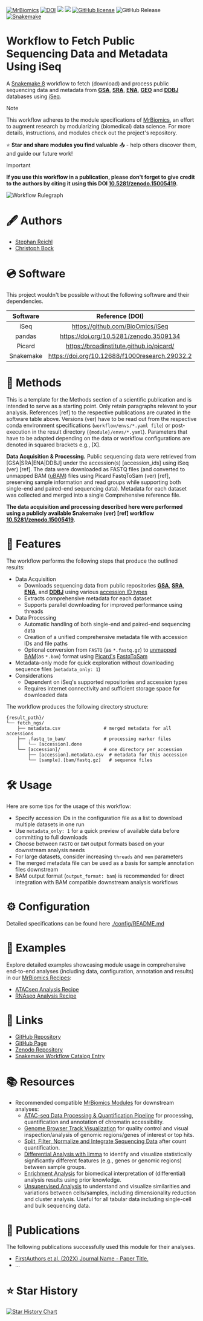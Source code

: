 [![MrBiomics](https://img.shields.io/badge/MrBiomics-red)](https://github.com/epigen/MrBiomics/)
[![DOI](https://zenodo.org/badge/943940069.svg)](https://doi.org/10.5281/zenodo.15005419)
[![](https://tokei.rs/b1/github/epigen/fetch_ngs?category=code)]() 
[![](https://tokei.rs/b1/github/epigen/fetch_ngs?category=files)]()
[![GitHub license](https://img.shields.io/github/license/epigen/fetch_ngs)](https://github.com/epigen/fetch_ngs/blob/main/LICENSE)
![GitHub Release](https://img.shields.io/github/v/release/epigen/fetch_ngs)
[![Snakemake](https://img.shields.io/badge/Snakemake->=8.20.1-green)](https://snakemake.readthedocs.io/en/stable/)

# Workflow to Fetch Public Sequencing Data and Metadata Using iSeq
A [Snakemake 8](https://snakemake.readthedocs.io/en/stable/) workflow to fetch (download) and process public sequencing data and metadata from **[GSA](https://ngdc.cncb.ac.cn/gsa/)**, **[SRA](https://www.ncbi.nlm.nih.gov/sra/)**, **[ENA](https://www.ebi.ac.uk/ena/)**, **[GEO](https://www.ncbi.nlm.nih.gov/geo/)** and **[DDBJ](https://www.ddbj.nig.ac.jp/)** databases using [iSeq](https://github.com/BioOmics/iSeq).

> [!NOTE]  
> This workflow adheres to the module specifications of [MrBiomics](https://github.com/epigen/MrBiomics), an effort to augment research by modularizing (biomedical) data science. For more details, instructions, and modules check out the project's repository.
>
> ⭐️ **Star and share modules you find valuable** 📤 - help others discover them, and guide our future work!

> [!IMPORTANT]  
> **If you use this workflow in a publication, please don't forget to give credit to the authors by citing it using this DOI [10.5281/zenodo.15005419](https://doi.org/10.5281/zenodo.15005419).**

![Workflow Rulegraph](./workflow/dags/rulegraph.svg)

# 🖋️ Authors
- [Stephan Reichl](https://github.com/sreichl)
- [Christoph Bock](https://github.com/chrbock)


# 💿 Software
This project wouldn't be possible without the following software and their dependencies.

| Software | Reference (DOI) |
| :---: | :---: |
| iSeq | https://github.com/BioOmics/iSeq |
| pandas         | https://doi.org/10.5281/zenodo.3509134            |
| Picard | https://broadinstitute.github.io/picard/ |
| Snakemake | https://doi.org/10.12688/f1000research.29032.2 |


# 🔬 Methods
This is a template for the Methods section of a scientific publication and is intended to serve as a starting point. Only retain paragraphs relevant to your analysis. References [ref] to the respective publications are curated in the software table above. Versions (ver) have to be read out from the respective conda environment specifications (`workflow/envs/*.yaml file`) or post-execution in the result directory (`{module}/envs/*.yaml`). Parameters that have to be adapted depending on the data or workflow configurations are denoted in squared brackets e.g., [X].

__Data Acquisition & Processing.__ Public sequencing data were retrieved from [GSA|SRA|ENA|DDBJ] under the accession(s) [accession_ids] using iSeq (ver) [ref]. The data were downloaded as FASTQ files (and converted to unmapped BAM ([uBAM](https://gatk.broadinstitute.org/hc/en-us/articles/360035532132-uBAM-Unmapped-BAM-Format)) files using Picard FastqToSam (ver) [ref], preserving sample information and read groups while supporting both single-end and paired-end sequencing data).  Metadata for each dataset was collected and merged into a single Comprehensive reference file.

**The data acquisition and processing described here were performed using a publicly available Snakemake (ver) [ref] workflow [10.5281/zenodo.15005419](https://doi.org/10.5281/zenodo.15005419).**

# 🚀 Features
The workflow performs the following steps that produce the outlined results:

- Data Acquisition
  - Downloads sequencing data from public repositories **[GSA](https://ngdc.cncb.ac.cn/gsa/)**, **[SRA](https://www.ncbi.nlm.nih.gov/sra/)**, **[ENA](https://www.ebi.ac.uk/ena/)**, and **[DDBJ](https://www.ddbj.nig.ac.jp/)** using various [accession ID types](https://github.com/BioOmics/iSeq/blob/main/README.md#1--i---input)
  - Extracts comprehensive metadata for each dataset
  - Supports parallel downloading for improved performance using threads
- Data Processing
  - Automatic handling of both single-end and paired-end sequencing data
  - Creation of a unified comprehensive metadata file with accession IDs and file paths
  - Optional conversion from `FASTQ` (as `*.fastq.gz`) to [unmapped BAM](https://gatk.broadinstitute.org/hc/en-us/articles/360035532132-uBAM-Unmapped-BAM-Format)(as `*.bam`) format using [Picard's](https://broadinstitute.github.io/picard/) [FastqToSam](https://gatk.broadinstitute.org/hc/en-us/articles/360036351132-FastqToSam-Picard)
- Metadata-only mode for quick exploration without downloading sequence files (`metadata_only: 1`)
- Considerations
  - Dependent on iSeq's supported repositories and accession types
  - Requires internet connectivity and sufficient storage space for downloaded data

The workflow produces the following directory structure:

```
{result_path}/
└── fetch_ngs/
    ├── metadata.csv                # merged metadata for all accessions
    ├── .fastq_to_bam/              # processing marker files
    │   └── [accession].done
    └── [accession]/                # one directory per accession
        ├── [accession].metadata.csv  # metadata for this accession
        └── [sample].[bam/fastq.gz]   # sequence files
```

# 🛠️ Usage
Here are some tips for the usage of this workflow:
- Specify accession IDs in the configuration file as a list to download multiple datasets in one run
- Use `metadata_only: 1` for a quick preview of available data before committing to full downloads
- Choose between `FASTQ` or `BAM` output formats based on your downstream analysis needs
- For large datasets, consider increasing `threads` and `mem` parameters
- The merged metadata file can be used as a basis for sample annotation files downstream
- BAM output format (`output_format: bam`) is recommended for direct integration with BAM compatible downstream analysis workflows

# ⚙️ Configuration
Detailed specifications can be found here [./config/README.md](./config/README.md)

# 📖 Examples
 Explore detailed examples showcasing module usage in comprehensive end-to-end analyses (including data, configuration, annotation and results) in our [MrBiomics Recipes](https://github.com/epigen/MrBiomics?tab=readme-ov-file#-recipes):
- [ATACseq Analysis Recipe](https://github.com/epigen/MrBiomics/wiki/ATACseq-Analysis-Recipe)
- [RNAseq Analysis Recipe](https://github.com/epigen/MrBiomics/wiki/RNAseq-Analysis-Recipe)

# 🔗 Links
- [GitHub Repository](https://github.com/epigen/fetch_ngs/)
- [GitHub Page](https://epigen.github.io/fetch_ngs/)
- [Zenodo Repository](https://doi.org/10.5281/zenodo.15005419)
- [Snakemake Workflow Catalog Entry](https://snakemake.github.io/snakemake-workflow-catalog?usage=epigen/fetch_ngs)

# 📚 Resources
- Recommended compatible [MrBiomics Modules](https://github.com/epigen/MrBiomics/#-modules) for downstream analyses:
  - [ATAC-seq Data Processing & Quantification Pipeline](https://github.com/epigen/atacseq_pipeline) for processing, quantification and annotation of chromatin accessibility.
  - [Genome Browser Track Visualization](https://github.com/epigen/genome_tracks/) for quality control and visual inspection/analysis of genomic regions/genes of interest or top hits.
  - [<ins>Sp</ins>lit, F<ins>ilter</ins>, Norma<ins>lize</ins> and <ins>Integrate</ins> Sequencing Data](https://github.com/epigen/spilterlize_integrate/) after count quantification.
  - [Differential Analysis with limma](https://github.com/epigen/dea_limma) to identify and visualize statistically significantly different features (e.g., genes or genomic regions) between sample groups.
  - [Enrichment Analysis](https://github.com/epigen/enrichment_analysis) for biomedical interpretation of (differential) analysis results using prior knowledge.
  - [Unsupervised Analysis](https://github.com/epigen/unsupervised_analysis) to understand and visualize similarities and variations between cells/samples, including dimensionality reduction and cluster analysis. Useful for all tabular data including single-cell and bulk sequencing data.


# 📑 Publications
The following publications successfully used this module for their analyses.
- [FirstAuthors et al. (202X) Journal Name - Paper Title.](https://doi.org/10.XXX/XXXX)
- ...

# ⭐ Star History

[![Star History Chart](https://api.star-history.com/svg?repos=epigen/fetch_ngs&type=Date)](https://star-history.com/#epigen/fetch_ngs&Date)
